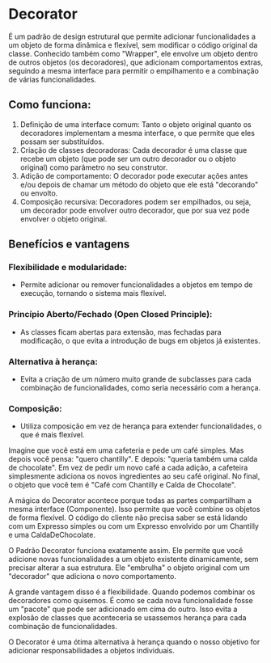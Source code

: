 # Decorator

É um padrão de design estrutural que permite adicionar funcionalidades a um objeto de forma dinâmica e flexível, sem modificar o código original da classe. Conhecido também como "Wrapper", ele envolve um objeto dentro de outros objetos (os decoradores), que adicionam comportamentos extras, seguindo a mesma interface para permitir o empilhamento e a combinação de várias funcionalidades.

## Como funciona:

1. Definição de uma interface comum:
   Tanto o objeto original quanto os decoradores implementam a mesma interface, o que permite que eles possam ser substituídos.
2. Criação de classes decoradoras:
   Cada decorador é uma classe que recebe um objeto (que pode ser um outro decorador ou o objeto original) como parâmetro no seu construtor.
3. Adição de comportamento:
   O decorador pode executar ações antes e/ou depois de chamar um método do objeto que ele está "decorando" ou envolto.
4. Composição recursiva:
   Decoradores podem ser empilhados, ou seja, um decorador pode envolver outro decorador, que por sua vez pode envolver o objeto original.

## Benefícios e vantagens
   
### Flexibilidade e modularidade:
* Permite adicionar ou remover funcionalidades a objetos em tempo de execução, tornando o sistema mais flexível.

### Princípio Aberto/Fechado (Open Closed Principle):
* As classes ficam abertas para extensão, mas fechadas para modificação, o que evita a introdução de bugs em objetos já existentes.

### Alternativa à herança:
* Evita a criação de um número muito grande de subclasses para cada combinação de funcionalidades, como seria necessário com a herança.

### Composição:
* Utiliza composição em vez de herança para extender funcionalidades, o que é mais flexível. 

Imagine que você está em uma cafeteria e pede um café simples. Mas depois você pensa: "quero chantilly". E depois: "queria também uma calda de chocolate". Em vez de pedir um novo café a cada adição, a cafeteira simplesmente adiciona os novos ingredientes ao seu café original. No final, o objeto que você tem é "Café com Chantilly e Calda de Chocolate".

A mágica do Decorator acontece porque todas as partes compartilham a mesma interface (Componente). Isso permite que você combine os objetos de forma flexível. O código do cliente não precisa saber se está lidando com um Expresso simples ou com um Expresso envolvido por um Chantilly e uma CaldaDeChocolate.

O Padrão Decorator funciona exatamente assim. Ele permite que você adicione novas funcionalidades a um objeto existente dinamicamente, sem precisar alterar a sua estrutura. Ele "embrulha" o objeto original com um "decorador" que adiciona o novo comportamento.

A grande vantagem disso é a flexibilidade. Quando podemos combinar os decoradores como quisemos. É como se cada nova funcionalidade fosse um "pacote" que pode ser adicionado em cima do outro. Isso evita a explosão de classes que aconteceria se usassemos herança para cada combinação de funcionalidades.

O Decorator é uma ótima alternativa à herança quando o nosso objetivo for adicionar responsabilidades a objetos individuais.


